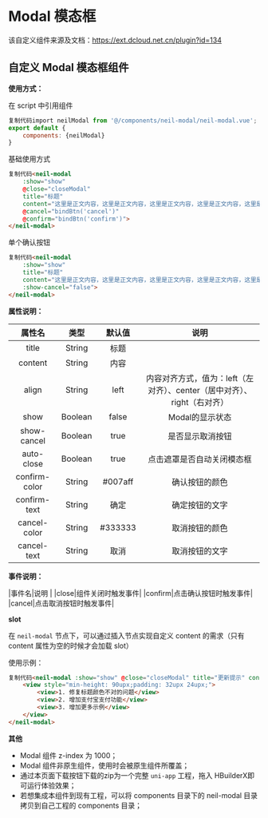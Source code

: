 # Modal 模态框

该自定义组件来源及文档：https://ext.dcloud.net.cn/plugin?id=134

## 自定义 Modal 模态框组件

**使用方式：**

在 script 中引用组件

```javascript
复制代码import neilModal from '@/components/neil-modal/neil-modal.vue';
export default {
    components: {neilModal}
}
```

基础使用方式

```html
复制代码<neil-modal 
    :show="show" 
    @close="closeModal" 
    title="标题" 
    content="这里是正文内容，这里是正文内容，这里是正文内容，这里是正文内容，这里是正文内容，这里是正文内容"
    @cancel="bindBtn('cancel')" 
    @confirm="bindBtn('confirm')">
</neil-modal>
```

单个确认按钮

```html
复制代码<neil-modal 
    :show="show" 
    title="标题" 
    content="这里是正文内容，这里是正文内容，这里是正文内容，这里是正文内容，这里是正文内容，这里是正文内容"
    :show-cancel="false">
</neil-modal>
```

**属性说明：**

|    属性名     |  类型   | 默认值  |                             说明                             |
| :-----------: | :-----: | :-----: | :----------------------------------------------------------: |
|     title     | String  |  标题   |                                                              |
|    content    | String  |  内容   |                                                              |
|     align     | String  |  left   | 内容对齐方式，值为：left（左对齐）、center（居中对齐）、right（右对齐） |
|     show      | Boolean |  false  |                       Modal的显示状态                        |
|  show-cancel  | Boolean |  true   |                       是否显示取消按钮                       |
|  auto-close   | Boolean |  true   |                  点击遮罩是否自动关闭模态框                  |
| confirm-color | String  | #007aff |                        确认按钮的颜色                        |
| confirm-text  | String  |  确定   |                        确定按钮的文字                        |
| cancel-color  | String  | #333333 |                        取消按钮的颜色                        |
|  cancel-text  | String  |  取消   |                        取消按钮的文字                        |

**事件说明：**

|事件名|说明 | |close|组件关闭时触发事件| |confirm|点击确认按钮时触发事件| |cancel|点击取消按钮时触发事件|

**slot**

在 `neil-modal` 节点下，可以通过插入节点实现自定义 content 的需求（只有 content 属性为空的时候才会加载 slot）

使用示例：

```html
复制代码<neil-modal :show="show" @close="closeModal" title="更新提示" confirm-text="立即更新" cancel-text="暂不更新">
    <view style="min-height: 90upx;padding: 32upx 24upx;">
        <view>1. 修复标题颜色不对的问题</view>
        <view>2. 增加支付宝支付功能</view>
        <view>3. 增加更多示例</view>
    </view>
</neil-modal>
```

**其他**

- Modal 组件 z-index 为 1000；
- Modal 组件非原生组件，使用时会被原生组件所覆盖；
- 通过本页面下载按钮下载的zip为一个完整 `uni-app` 工程，拖入 HBuilderX即可运行体验效果；
- 若想集成本组件到现有工程，可以将 components 目录下的 neil-modal 目录拷贝到自己工程的 components 目录；
